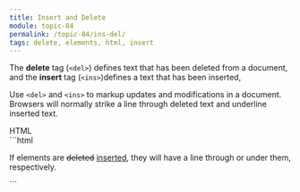 ```yaml
---
title: Insert and Delete
module: topic-04
permalink: /topic-04/ins-del/
tags: delete, elements, html, insert
---
```


<div class="divider-heading"></div>

The **delete** tag (`<del>`) defines text that has been deleted from a document, and the **insert** tag (`<ins>`)defines a text that has been inserted,

Use `<del>` and `<ins>` to markup updates and modifications in a document. Browsers will normally strike a line through deleted text and underline inserted text.


<div id="code-heading">HTML</div>
```html
<p>If elements are <del>deleted</del> <ins>inserted</ins>, they will have a line through or under them, respectively.</p>
```


<div class="codepen-embed">
  <p data-height="400" data-theme-id="30567" data-slug-hash="JpyMzb" data-default-tab="html,result" data-user="Media-Ed-Online" data-pen-title="Semantic HTML, Insert and Delete" class="codepen"></p>
</div>
